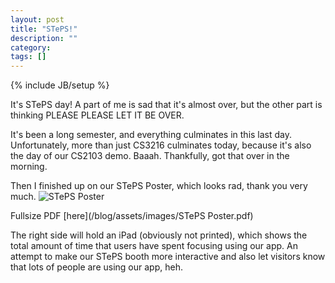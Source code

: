 ```yaml
---
layout: post
title: "STePS!"
description: ""
category:
tags: []
---
```

{% include JB/setup %}

It's STePS day! A part of me is sad that it's almost over, but the other part is thinking PLEASE PLEASE LET IT BE OVER.

It's been a long semester, and everything culminates in this last day. Unfortunately, more than just CS3216 culminates today, because it's also the day of our CS2103 demo. Baaah.
Thankfully, got that over in the morning.

Then I finished up on our STePS Poster, which looks rad, thank you very much.
![STePS Poster](/blog/assets/images/steps_poster_resized.png)

Fullsize PDF [here](/blog/assets/images/STePS Poster.pdf)

The right side will hold an iPad (obviously not printed), which shows the total amount of time that users have spent focusing using our app. An attempt to make our STePS booth more interactive and also let visitors know that lots of people are using our app, heh.

